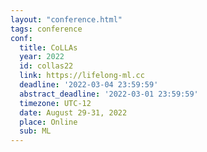 ```yaml
---
layout: "conference.html"
tags: conference
conf:
  title: CoLLAs
  year: 2022
  id: collas22
  link: https://lifelong-ml.cc
  deadline: '2022-03-04 23:59:59'
  abstract_deadline: '2022-03-01 23:59:59'
  timezone: UTC-12
  date: August 29-31, 2022
  place: Online
  sub: ML
---
```

